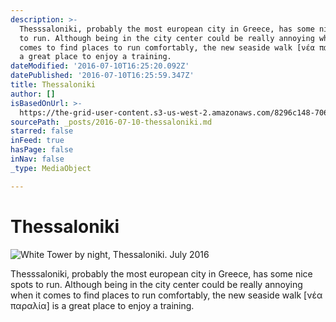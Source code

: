```yaml
---
description: >-
  Thesssaloniki, probably the most european city in Greece, has some nice spots
  to run. Although being in the city center could be really annoying when it
  comes to find places to run comfortably, the new seaside walk [νέα παραλία] is
  a great place to enjoy a training.
dateModified: '2016-07-10T16:25:20.092Z'
datePublished: '2016-07-10T16:25:59.347Z'
title: Thessaloniki
author: []
isBasedOnUrl: >-
  https://the-grid-user-content.s3-us-west-2.amazonaws.com/8296c148-7061-4225-9369-b58f1e33aa9d.jpg
sourcePath: _posts/2016-07-10-thessaloniki.md
starred: false
inFeed: true
hasPage: false
inNav: false
_type: MediaObject

---
```

# Thessaloniki
![White Tower by night, Thessaloniki. July 2016](https://s3-us-west-2.amazonaws.com/the-grid-img/p/c5737b02d40f494664d9318a7694d540d7579ca2.jpg)

Thesssaloniki, probably the most european city in Greece, has some nice spots to run. Although being in the city center could be really annoying when it comes to find places to run comfortably, the new seaside walk \[νέα παραλία\] is a great place to enjoy a training.